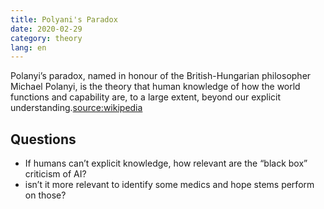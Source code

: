 ```yaml
---
title: Polyani's Paradox
date: 2020-02-29
category: theory
lang: en
---
```


Polanyi’s paradox, named in honour of the British-Hungarian philosopher Michael Polanyi, is the theory that human knowledge of how the world functions and capability are, to a large extent, beyond our explicit understanding.[source:wikipedia](https://en.m.wikipedia.org/wiki/Polanyi’s_paradox)

## Questions
* If humans can’t explicit knowledge, how relevant are the “black box” criticism of AI?
* isn’t it more relevant to identify some medics and hope stems perform on those?
